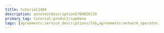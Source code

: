 ```yaml
---
title: tutorial1484
description: autotestdescription5704826l20
primary_tag: tutorial:product/sapHana
tags: [agreements:service_descriptions/lhb,agreements:network_operator/autotest_tagili6bk5vr5]
---
```

